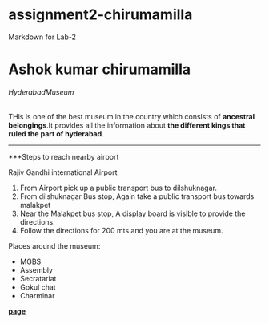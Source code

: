 # assignment2-chirumamilla
Markdown for Lab-2
# Ashok kumar chirumamilla
###### HyderabadMuseum

THis is one of the best museum in the country which consists of **ancestral belongings**.It provides all the information about **the different kings that ruled the part of hyderabad**.


---
***Steps to reach nearby airport

Rajiv Gandhi international Airport

1. From Airport pick up a public transport bus to dilshuknagar.
2. From dilshuknagar Bus stop, Again take a public transport bus towards malakpet
3. Near the Malakpet bus stop, A display board is visible to provide the directions.
4. Follow the directions for 200 mts and you are at the museum.

Places around the museum:

* MGBS
* Assembly
* Secratariat
* Gokul chat
* Charminar




**[page](AboutME.md)** 
